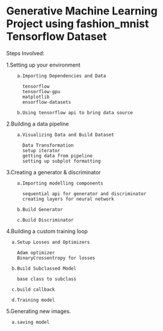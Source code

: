 # Generative Machine Learning Project using fashion_mnist Tensorflow Dataset

Steps Involved:

1.Setting up your environment
    
        a.Importing Dependencies and Data
        
          tensorflow 
          tensorflow-gpu 
          matplotlib 
          ensorflow-datasets 
          
        b.Using tensorflow api to bring data source
  
2.Building a data pipeline

        a.Visualizing Data and Build Dataset

          Data Transformation
          setup iterator
          getting data from pipeline
          setting up subplot formatting
    
3.Creating a generator & discriminator

        a.Importing modelling components
        
          sequential api for generator and discriminator
          creating layers for neural network

        b.Build Generator

        c.Build Discriminator
        
4.Building a custom training loop

      a.Setup Losses and Optimizers
      
        Adam optimizer 
        BinaryCrossentropy for losses

      b.Build Subclassed Model

        base class to subclass 

      c.build callback

      d.Training model
      
5.Generating new images.

      a.saving model
